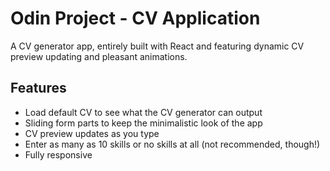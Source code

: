 # Odin Project - CV Application

A CV generator app, entirely built with React and featuring dynamic CV preview updating and pleasant animations.

## Features

* Load default CV to see what the CV generator can output
* Sliding form parts to keep the minimalistic look of the app 
* CV preview updates as you type
* Enter as many as 10 skills or no skills at all (not recommended, though!)
* Fully responsive